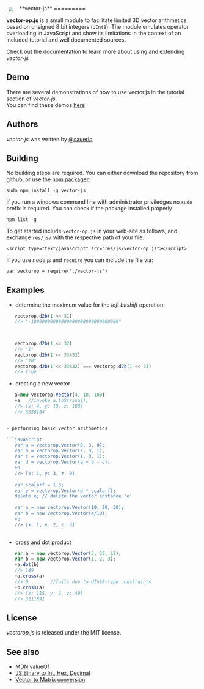 <img src="http://lsauer.github.com/vector-js/res/img/logo_vector-js.png" style="border:0px; margin:10px; margin-right:30px; float:left; zoom:0.6;">
**vector-js**
=========

**vector-op.js** is a small module to facilitate limited 3D vector arithmetics based on unsigned 8 bit integers (`UInt8`).
The module emulates operator overloading in JavaScript and show its limitations in the context of an included tutorial and well documented sources.  


Check out the [documentation](http://lsauer.github.com/vector-js/vector-op.html) to learn more about using and 
extending *vector-js*

## Demo

There are several demonstrations of how to use vector.js in the tutorial section of *vector-js*.  
You can find these demos [here](http://lsauer.github.com/vector-js/index.html#demo)

## Authors

*vector-js* was written by [@sauerlo](http://lsauer.com)

## Building

No building steps are required. You can either download the repository from github, or use the [npm packager](https://npmjs.org/ ""):

    sudo npm install -g vector-js
    
If you run a windows command line with administrator priviledges no `sudo` prefix is required.
You can check if the package installed properly
    
```npm list -g```

To get started include `vector-op.js` in your web-site as follows, and exchange `res/js/` with the respective path of your file.

    <script type="text/javascript" src="res/js/vector-op.js"></script>

If you use *node.js* and `require` you can include the file via:

    var vectorop = require('./vector-js')

## Examples

- determine the maximum value for the *left bitshift* operation:
 ```javascript
    vectorop.d2b(1 << 31)
    //> "-10000000000000000000000000000000"



    vectorop.d2b(1 << 32)
    //> "1"
    vectorop.d2b(1 << 33%32)
    //> "10"
    vectorop.d2b(1 << 33%32) === vectorop.d2b(1 << 33)
    //> true
```

- creating a new vector
 ```javascript
    a=new vectorop.Vector(4, 10, 100)
    +a   //invoke a.toString();
    //> [x: 4, y: 10, z: 100]
    //> 6556164


- performing basic vector arithmetics

 ```javascript
    var a = vectorop.Vector(0, 3, 0);
    var b = vectorop.Vector(2, 0, 1);
    var c = vectorop.Vector(1, 0, 1);
    var d = vectorop.Vector(a + b - c);
    +d
    //> [x: 1, y: 3, z: 0]
    
    var scalarf = 1.3;
    var e = vectorop.Vector(d * scalarf);
    delete e; // delete the vector instance 'e'
    
    var a = new vectorop.Vector(10, 20, 30);
    var b = new vectorop.Vector(a/10);
    +b
    //> [x: 1, y: 2, z: 3]
    
 ```

- cross and dot product

 ```javascript
    var a = new vectorop.Vector(3, 55, 12);
    var b = new vectorop.Vector(1, 2, 3);
    +a.dot(b)
    //> 149
    +a.cross(a)
    //> 0        //fails due to UInt8-type constraints
    +b.cross(a)
    //> [x: 115, y: 2, z: 49]
    //> 3211891
 ```


## License

*vectorop.js* is released under the MIT license.

## See also

 - [MDN valueOf](https://developer.mozilla.org/en-US/docs/JavaScript/Reference/Global_Objects/Object/valueOf "") 
 - [JS Binary to Int, Hex, Decimal](http://lsauer.com/2011/09/javascript-binary-to-int-hex-decimal.html "")
 - [Vector to Matrix conversion](https://gist.github.com/lsauer/1582813 "")
